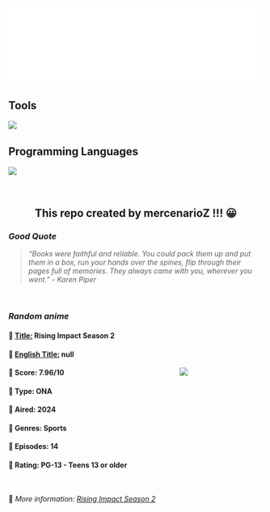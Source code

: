 
<img src="svg/nai.svg" />

<p>
  <h2>Tools</h2>
  <a href="https://skillicons.dev">
    <img src="https://skillicons.dev/icons?i=git,bash,vim,ubuntu,tensorflow,pytorch,docker,raspberrypi" />
  </a>

  <br />

  <h2>Programming Languages</h2>

  <a href="https://skillicons.dev">
    <img src="https://skillicons.dev/icons?i=python,c,cpp" />
  </a>
</p>

<br />

<h2 align="center">This repo created by mercenarioZ !!! 😀</h2>
<h3><i>Good Quote</i></h3>

<blockquote>
<i>
“Books were faithful and reliable. You could pack them up and put them in a box, run your hands over the spines, flip through their pages full of memories. They always came with you, wherever you went.” - Karen Piper
</i>
</blockquote>

<br />

<h3><i>Random anime</i></h3>

<h4>
  <strong>🥭 <u>Title:</u></strong> Rising Impact Season 2
</h4>

<h4>🌿 <u>English Title:</u> null</h4>

<img align="right" width="165" src=https://cdn.myanimelist.net/images/anime/1161/144669.jpg />

<h4>🌱 Score: 7.96/10</h4>

<h4>🌲 Type: ONA</h4>

<h4>🌴 Aired: 2024</h4>

<h4>🌵 Genres: Sports</h4>

<h4>🥑 Episodes: 14</h4>

<h4>🍏 Rating: PG-13 - Teens 13 or older</h4>

<br />

🍂 *More information: [Rising Impact Season 2](https://myanimelist.net/anime/59497/Rising_Impact_Season_2)*
    